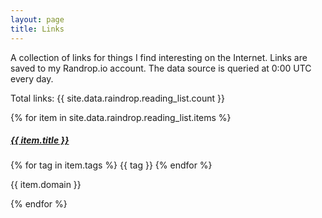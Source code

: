 ```yaml
---
layout: page
title: Links
---
```


A collection of links for things I find interesting on the Internet. Links are
saved to my Randrop.io account. The data source is queried at 0:00 UTC every
day.

<p class="text-center">
  Total links: {{ site.data.raindrop.reading_list.count }}
</p>

{% for item in site.data.raindrop.reading_list.items %}
<div class="card mb-3" data-raindrop-item-id="{{ item.id }}" id="{{ item.id }}">
  <div class="row g-0">
    <div class="col-sm-2 card-img-bg"
      style="background-image: url('{{ item.cover }}')">
      <!-- <img src="{{ item.cover }}" class="img-fluid rounded-start link-card-image"> -->
    </div>
    <div class="col-sm-10">
      <div class="card-body">
        <h5 class="card-title"><a href="{{ item.url }}"
            target="_blank">{{ item.title }}</a></h5>
      </div>
    </div>
    <div class="card-footer text-muted">
      <div class="row">
        <div class="col-sm-6">
        {% for tag in item.tags %}
        <span class="badge rounded-pill bg-dark text-light"
          data-raindrop-item-tag="{{ tag }}">{{ tag }}</span>
        {% endfor %}
        </div>
        <div class="col-sm-6 text-end">
          <p class="small text-muted font-monospace m-0">{{ item.domain }}</p>
        </div>
      </div>
    </div>
  </div>
</div>
{% endfor %}